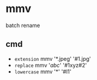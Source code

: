# mmv

batch rename

## cmd
- `extension`	mmv '*.jpeg' '#1.jpg'
- `replace`		mmv '*abc*' '#1xyz#2'
- `lowercase`	mmv '*' '#l1'



